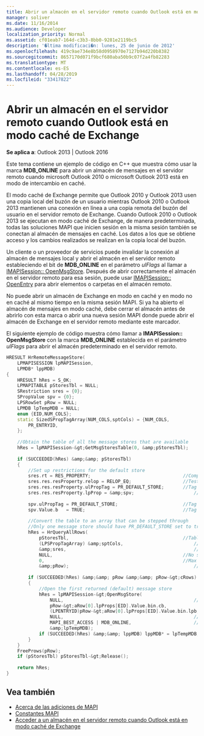 ```yaml
---
title: Abrir un almacén en el servidor remoto cuando Outlook está en modo caché de Exchange
manager: soliver
ms.date: 11/16/2014
ms.audience: Developer
localization_priority: Normal
ms.assetid: cf01eab7-164d-c3b3-8bb0-9281e2119bc5
description: '�ltima modificaci�n: lunes, 25 de junio de 2012'
ms.openlocfilehash: 419c9ae734e8b58d0958970e7127b94d220b8382
ms.sourcegitcommit: 8657170d071f9bcf680aba50b9c07f2a4fb82283
ms.translationtype: MT
ms.contentlocale: es-ES
ms.lasthandoff: 04/28/2019
ms.locfileid: "33417822"
---
```

# <a name="open-a-store-on-the-remote-server-when-outlook-is-in-cached-exchange-mode"></a>Abrir un almacén en el servidor remoto cuando Outlook está en modo caché de Exchange

**Se aplica a**: Outlook 2013 | Outlook 2016 
  
Este tema contiene un ejemplo de código en C++ que muestra cómo usar la marca **MDB_ONLINE** para abrir un almacén de mensajes en el servidor remoto cuando microsoft Outlook 2010 o microsoft Outlook 2013 está en modo de intercambio en caché. 
  
El modo caché de Exchange permite que Outlook 2010 y Outlook 2013 usen una copia local del buzón de un usuario mientras Outlook 2010 o Outlook 2013 mantienen una conexión en línea a una copia remota del buzón del usuario en el servidor remoto de Exchange. Cuando Outlook 2010 o Outlook 2013 se ejecutan en modo caché de Exchange, de manera predeterminada, todas las soluciones MAPI que inicien sesión en la misma sesión también se conectan al almacén de mensajes en caché. Los datos a los que se obtiene acceso y los cambios realizados se realizan en la copia local del buzón.
  
Un cliente o un proveedor de servicios puede invalidar la conexión al almacén de mensajes local y abrir el almacén en el servidor remoto estableciendo el bit de **MDB_ONLINE** en el parámetro *ulFlags* al llamar a [IMAPISession:: OpenMsgStore](imapisession-openmsgstore.md). Después de abrir correctamente el almacén en el servidor remoto para esa sesión, puede usar [IMAPISession:: OpenEntry](imapisession-openentry.md) para abrir elementos o carpetas en el almacén remoto. 
  
No puede abrir un almacén de Exchange en modo en caché y en modo no en caché al mismo tiempo en la misma sesión MAPI. Si ya ha abierto el almacén de mensajes en modo caché, debe cerrar el almacén antes de abrirlo con esta marca o abrir una nueva sesión MAPI donde puede abrir el almacén de Exchange en el servidor remoto mediante este marcador.
  
El siguiente ejemplo de código muestra cómo llamar a **IMAPISession:: OpenMsgStore** con la marca **MDB_ONLINE** establecida en el parámetro *ulFlags* para abrir el almacén predeterminado en el servidor remoto. 
  
```cpp
HRESULT HrRemoteMessageStore( 
    LPMAPISESSION lpMAPISession, 
    LPMDB* lppMDB) 
{ 
    HRESULT hRes = S_OK; 
    LPMAPITABLE pStoresTbl = NULL; 
    SRestriction sres = {0}; 
    SPropValue spv = {0}; 
    LPSRowSet pRow = NULL; 
    LPMDB lpTempMDB = NULL; 
    enum {EID,NUM_COLS}; 
    static SizedSPropTagArray(NUM_COLS,sptCols) = {NUM_COLS, 
        PR_ENTRYID, 
    }; 
 
    //Obtain the table of all the message stores that are available 
    hRes = lpMAPISession-&gt;GetMsgStoresTable(0, &amp;pStoresTbl); 
     
    if (SUCCEEDED(hRes) &amp;&amp; pStoresTbl) 
    { 
        //Set up restrictions for the default store 
        sres.rt = RES_PROPERTY;                                  //Comparing a property 
        sres.res.resProperty.relop = RELOP_EQ;                   //Testing equality 
        sres.res.resProperty.ulPropTag = PR_DEFAULT_STORE;       //Tag to compare 
        sres.res.resProperty.lpProp = &amp;spv;                      //Prop tag and value to compare against 
     
        spv.ulPropTag = PR_DEFAULT_STORE;                        //Tag type 
        spv.Value.b   = TRUE;                                    //Tag value 
     
        //Convert the table to an array that can be stepped through 
        //Only one message store should have PR_DEFAULT_STORE set to true, so that only one will be returned 
        hRes = HrQueryAllRows( 
            pStoresTbl,                                          //Table to query 
            (LPSPropTagArray) &amp;sptCols,                          //Which columns to obtain 
            &amp;sres,                                               //Restriction to use 
            NULL,                                                //No sort order 
            0,                                                   //Max number of rows (0 means no limit) 
            &amp;pRow);                                              //Array to return 
 
        if (SUCCEEDED(hRes) &amp;&amp; pRow &amp;&amp; pRow-&gt;cRows) 
        {     
            //Open the first returned (default) message store 
            hRes = lpMAPISession-&gt;OpenMsgStore( 
                NULL,                                                //Window handle for dialogs 
                pRow-&gt;aRow[0].lpProps[EID].Value.bin.cb,             //size and... 
                (LPENTRYID)pRow-&gt;aRow[0].lpProps[EID].Value.bin.lpb, //value of entry to open 
                NULL,                                                //Use default interface (IMsgStore) to open store 
                MAPI_BEST_ACCESS | MDB_ONLINE,                       //Flags 
                &amp;lpTempMDB);                                         //Pointer to put the store in 
            if (SUCCEEDED(hRes) &amp;&amp; lppMDB) lppMDB* = lpTempMDB; 
        } 
    } 
    FreeProws(pRow); 
    if (pStoresTbl) pStoresTbl-&gt;Release(); 
 
    return hRes; 
}

```

## <a name="see-also"></a>Vea también

- [Acerca de las adiciones de MAPI](about-mapi-additions.md) 
- [Constantes MAPI](mapi-constants.md)
- [Acceder a un almacén en el servidor remoto cuando Outlook está en modo caché de Exchange](how-to-access-store-on-remote-server-in-cached-exchange-mode.md)

